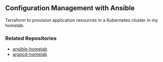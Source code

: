 <!-- ABOUT THE PROJECT -->
## Configuration Management with Ansible

Terraform to provision application resources in a Kubernetes cluster in my homelab.

### Related Repositories

* [ansible-homelab](https://github.com/wilinger/ansible-homelab)
* [argocd-homelab](https://github.com/wilinger/argocd-homelab)